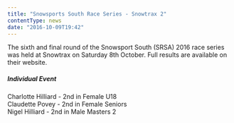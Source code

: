 ```yaml
---
title: "Snowsports South Race Series - Snowtrax 2"
contentType: news
date: "2016-10-09T19:42"
---
```


The sixth and final round of the Snowsport South (SRSA) 2016 race series was held at Snowtrax on Saturday 8th October. Full results are available on their website.

##### Individual Event
Charlotte Hilliard - 2nd in Female U18\
Claudette Povey - 2nd in Female Seniors\
Nigel Hilliard - 2nd in Male Masters 2
